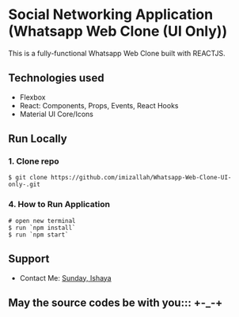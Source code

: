 # Social Networking Application (Whatsapp Web Clone (UI Only))

This is a fully-functional Whatsapp Web Clone built with REACTJS.


## Technologies used

- Flexbox
- React: Components, Props, Events, React Hooks
- Material UI Core/Icons

## Run Locally

### 1. Clone repo

```
$ git clone https://github.com/imizallah/Whatsapp-Web-Clone-UI-only-.git
```

### 4. How to Run Application

```
# open new terminal
$ run `npm install`
$ run `npm start`
```

## Support

- Contact Me: [Sunday, Ishaya](ishayasunday@gmail.com)

## May the source codes be with you::: +-_-+
